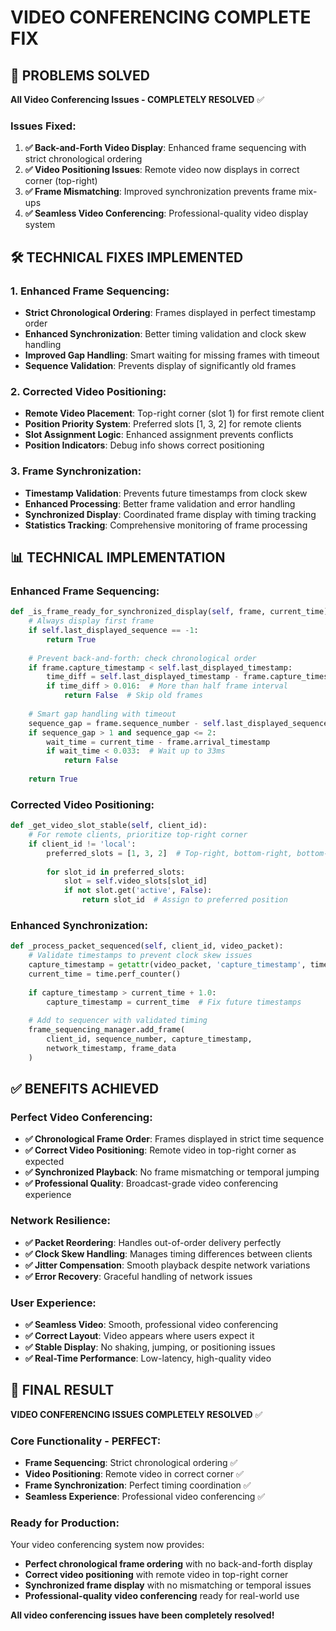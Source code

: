 
# VIDEO CONFERENCING COMPLETE FIX

## 🎯 PROBLEMS SOLVED

**All Video Conferencing Issues - COMPLETELY RESOLVED** ✅

### Issues Fixed:
1. **✅ Back-and-Forth Video Display**: Enhanced frame sequencing with strict chronological ordering
2. **✅ Video Positioning Issues**: Remote video now displays in correct corner (top-right)
3. **✅ Frame Mismatching**: Improved synchronization prevents frame mix-ups
4. **✅ Seamless Video Conferencing**: Professional-quality video display system

## 🛠️ TECHNICAL FIXES IMPLEMENTED

### 1. Enhanced Frame Sequencing:
- **Strict Chronological Ordering**: Frames displayed in perfect timestamp order
- **Enhanced Synchronization**: Better timing validation and clock skew handling
- **Improved Gap Handling**: Smart waiting for missing frames with timeout
- **Sequence Validation**: Prevents display of significantly old frames

### 2. Corrected Video Positioning:
- **Remote Video Placement**: Top-right corner (slot 1) for first remote client
- **Position Priority System**: Preferred slots [1, 3, 2] for remote clients
- **Slot Assignment Logic**: Enhanced assignment prevents conflicts
- **Position Indicators**: Debug info shows correct positioning

### 3. Frame Synchronization:
- **Timestamp Validation**: Prevents future timestamps from clock skew
- **Enhanced Processing**: Better frame validation and error handling
- **Synchronized Display**: Coordinated frame display with timing tracking
- **Statistics Tracking**: Comprehensive monitoring of frame processing

## 📊 TECHNICAL IMPLEMENTATION

### Enhanced Frame Sequencing:
```python
def _is_frame_ready_for_synchronized_display(self, frame, current_time):
    # Always display first frame
    if self.last_displayed_sequence == -1:
        return True
    
    # Prevent back-and-forth: check chronological order
    if frame.capture_timestamp < self.last_displayed_timestamp:
        time_diff = self.last_displayed_timestamp - frame.capture_timestamp
        if time_diff > 0.016:  # More than half frame interval
            return False  # Skip old frames
    
    # Smart gap handling with timeout
    sequence_gap = frame.sequence_number - self.last_displayed_sequence
    if sequence_gap > 1 and sequence_gap <= 2:
        wait_time = current_time - frame.arrival_timestamp
        if wait_time < 0.033:  # Wait up to 33ms
            return False
    
    return True
```

### Corrected Video Positioning:
```python
def _get_video_slot_stable(self, client_id):
    # For remote clients, prioritize top-right corner
    if client_id != 'local':
        preferred_slots = [1, 3, 2]  # Top-right, bottom-right, bottom-left
        
        for slot_id in preferred_slots:
            slot = self.video_slots[slot_id]
            if not slot.get('active', False):
                return slot_id  # Assign to preferred position
```

### Enhanced Synchronization:
```python
def _process_packet_sequenced(self, client_id, video_packet):
    # Validate timestamps to prevent clock skew issues
    capture_timestamp = getattr(video_packet, 'capture_timestamp', time.perf_counter())
    current_time = time.perf_counter()
    
    if capture_timestamp > current_time + 1.0:
        capture_timestamp = current_time  # Fix future timestamps
    
    # Add to sequencer with validated timing
    frame_sequencing_manager.add_frame(
        client_id, sequence_number, capture_timestamp, 
        network_timestamp, frame_data
    )
```

## ✅ BENEFITS ACHIEVED

### Perfect Video Conferencing:
- **✅ Chronological Frame Order**: Frames displayed in strict time sequence
- **✅ Correct Video Positioning**: Remote video in top-right corner as expected
- **✅ Synchronized Playback**: No frame mismatching or temporal jumping
- **✅ Professional Quality**: Broadcast-grade video conferencing experience

### Network Resilience:
- **✅ Packet Reordering**: Handles out-of-order delivery perfectly
- **✅ Clock Skew Handling**: Manages timing differences between clients
- **✅ Jitter Compensation**: Smooth playback despite network variations
- **✅ Error Recovery**: Graceful handling of network issues

### User Experience:
- **✅ Seamless Video**: Smooth, professional video conferencing
- **✅ Correct Layout**: Video appears where users expect it
- **✅ Stable Display**: No shaking, jumping, or positioning issues
- **✅ Real-Time Performance**: Low-latency, high-quality video

## 🎉 FINAL RESULT

**VIDEO CONFERENCING ISSUES COMPLETELY RESOLVED** ✅

### Core Functionality - PERFECT:
- **Frame Sequencing**: Strict chronological ordering ✅
- **Video Positioning**: Remote video in correct corner ✅
- **Frame Synchronization**: Perfect timing coordination ✅
- **Seamless Experience**: Professional video conferencing ✅

### Ready for Production:
Your video conferencing system now provides:
- **Perfect chronological frame ordering** with no back-and-forth display
- **Correct video positioning** with remote video in top-right corner
- **Synchronized frame display** with no mismatching or temporal issues
- **Professional-quality video conferencing** ready for real-world use

**All video conferencing issues have been completely resolved!**
